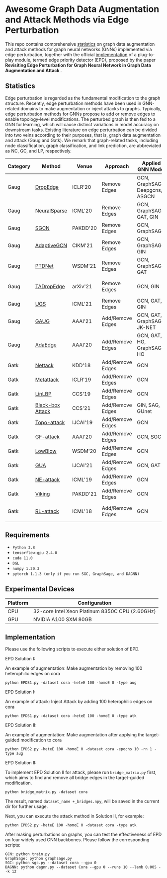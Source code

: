# Awesome Graph Data Augmentation and Attack Methods via Edge Perturbation
This repo contains comprehensive [statistics](#statistics) on graph data augmentation and attack methods for graph neural networks (GNNs) implemented via edge perturbation, together with the official [implementation](#implementation) of a plug-to-play module, termed edge priority detector (EPD), proposed by the paper <b>Revisiting Edge Perturbation for Graph Neural Network in Graph Data Augmentation and Attack </b>.



## Statistics
Edge perturbation is regarded as the fundamental modification to the graph structure. Recently, edge perturbation methods have been used in GNN-related domains to make augmentation or inject attacks to graphs. Typically, edge perturbation methods for GNNs propose to add or remove edges to enable topology-level modifications. The perturbed graph is then fed to a GNN for learning, which will cause distinct variations in model accuracy on downstream tasks. Existing literature on edge perturbation can be divided into two veins according to their purposes, that is, graph data augmentation and attack (Gaug and Gatk). We remark that graph-related tasks, including node classification, graph classification, and link prediction, are abbreviated as NC, GC, and LP, respectively.


<div align="center">
  
| Category | Method | Venue | Approach | Applied GNN Model | Task | Code |
| ---------- | ----------- | ----------- | ----------- | ----------- |  ----------- | ----------- |
| Gaug | [DropEdge](https://arxiv.org/abs/1907.10903) | ICLR'20 | Remove Edges | GCN, GraphSAGE, Deepgcns, ASGCN | NC | [Available](https://github.com/DropEdge/DropEdge) |
| Gaug | [NeuralSparse](https://proceedings.mlr.press/v119/zheng20d.html) | ICML'20 | Remove Edges | GCN, GraphSAGE, GAT, GIN | NC | - | 
| Gaug | [SGCN](https://link.springer.com/chapter/10.1007/978-3-030-47426-3_22) | PAKDD'20 | Remove Edges | GCN, GraphSAGE | NC | [Available](https://github.com/shuaishiliu/SGCN) |
| Gaug | [AdaptiveGCN](https://dl.acm.org/doi/abs/10.1145/3459637.3482049) | CIKM'21 | Remove Edges | GCN, GraphSAGE, GIN | NC | [Available](https://github.com/GuangmingZhu/AdaptiveGCN) |
| Gaug | [PTDNet](https://dl.acm.org/doi/abs/10.1145/3437963.3441734) | WSDM'21 | Remove Edges | GCN, GraphSAGE, GAT | NC & LP | [Available](https://github.com/flyingdoog/PTDNet) |
| Gaug | [TADropEdge](https://arxiv.org/abs/2106.02892) | arXiv'21 | Remove Edges | GCN, GIN | NC & GC | -
| Gaug | [UGS](http://proceedings.mlr.press/v139/chen21p.html?ref=https://githubhelp.com) | ICML'21 | Remove Edges | GCN, GAT, GIN | NC & LP | [Available](https://github.com/VITA-Group/Unified-LTH-GNN)
| Gaug | [GAUG](https://ojs.aaai.org/index.php/AAAI/article/view/17315) | AAAI'21 | Add/Remove Edges | GCN, GAT, GraphSAGE, JK-NET | NC | [Available](https://github.com/zhao-tong/GAug)
| Gaug | [AdaEdge](https://ojs.aaai.org/index.php/AAAI/article/view/5747) | AAAI'20 | Add/Remove Edges | GCN, GAT, HG, GraphSAGE, HO | NC | [Available](https://github.com/victorchen96/MadGap/tree/master)
| Gatk | [Nettack](https://dl.acm.org/doi/abs/10.1145/3219819.3220078) | KDD'18 | Add/Remove Edges | GCN | NC | [Available](https://github.com/danielzuegner/nettack)
| Gatk | [Metattack](https://arxiv.org/abs/1902.08412) | ICLR'19 | Add/Remove Edges | GCN | NC | [Available](https://github.com/danielzuegner/gnn-meta-attack)
| Gatk | [LinLBP](https://dl.acm.org/doi/abs/10.1145/3319535.3354206) | CCS'19 | Add/Remove Edges | GCN | NC | -
| Gatk | [Black-box Attack](https://arxiv.org/abs/2108.09513) | CCS'21 | Add/Remove Edges | GIN, SAG, GUnet | GC | [Available](https://github.com/mujm/CCS21_GNNattack)
| Gatk | [Topo-attack](https://ieeexplore.ieee.org/document/9046288) | IJCAI'19 | Add/Remove Edges | GCN | NC | [Available](https://github.com/KaidiXu/GCN_ADV_Train)
| Gatk | [GF-attack](https://arxiv.org/abs/1908.01297) | AAAI'20 | Add/Remove Edges | GCN, SGC | NC | [Available](https://github.com/SwiftieH/GFAttack)
| Gatk | [LowBlow](https://dl.acm.org/doi/abs/10.1145/3336191.3371789) | WSDM'20 | Add/Remove Edges | GCN | NC | -
| Gatk | [GUA](https://arxiv.org/abs/2002.04784) | IJCAI'21 | Add/Remove Edges | GCN, GAT | NC | [Available](https://github.com/chisam0217/Graph-Universal-Attack)
| Gatk | [NE-attack](https://arxiv.org/abs/1809.01093) | ICML'19 | Add/Remove Edges | GCN | NC & LP | [Available](https://github.com/abojchevski/node_embedding_attack)
| Gatk | [Viking](https://arxiv.org/abs/2102.07164) | PAKDD'21 | Add/Remove Edges | GCN | NC & LP | [Available](https://github.com/virresh/viking)
| Gatk | [RL-attack](https://arxiv.org/abs/1806.02371) | ICML'18 | Add/Remove Edges | GCN | NC & GC | [Available](https://github.com/Hanjun-Dai/graph_adversarial_attack)




</div>

## Requirements
* `Python 3.8`
* `tensorflow-gpu 2.4.0`
* `cuda 11.0`
* `DGL`
* `numpy 1.20.3`
* `pytorch 1.1.3 (only if you run SGC, GraphSage, and DAGNN)`

## Experimental Devices
| Platform | Configuration |
| ---------- |---------- |
| CPU | 32-core Intel Xeon Platinum 8350C CPU (2.60GHz) |
| GPU | NVIDIA A100 SXM 80GB |

## Implementation

Please use the following scripts to execute either solution of EPD.

EPD Solution I:

An example of augmentation: Make augmentation by removing 100 heterophilic edges on cora
```
python EPDS1.py -dataset cora -heteE 100 -homoE 0 -type aug
```
EPD Solution I: 

An example of attack: Inject Attack by adding 100 heterophilic edges on cora
```
python EPDS1.py -dataset cora -heteE 100 -homoE 0 -type atk
```
EPD Solution II:

An example of augmentation: Make augmentation after applying the target-guided modification to cora
```
python EPDS2.py -heteE 100 -homoE 0 -dataset cora -epochs 10 -rn 1 -type aug 
```
EPD Solution II:

To implement EPD Solution II for attack, please run `bridge_matrix.py` first, which aims to find and remove all bridge edges in the target-guided modification.
```
python bridge_matrix.py -dataset cora
```
The result, named `dataset_name +_bridges.npy`, will be saved in the current dir for further usage.

Next, you can execute the attack method in Solution II, for example:
```
python EPDS2.py -heteE 100 -homoE 0 -dataset cora -type atk
```

After making perturbations on graphs, you can test the effectiveness of EPD on four widely used GNN backbones. Please follow the corresponding scripts:
```
GCN: python train.py
GraphSage: python graphsage.py
SGC: python sgc.py --dataset cora --gpu 0
DAGNN: python dagnn.py --dataset Cora --gpu 0 --runs 10 --lamb 0.005 --k 12
```
